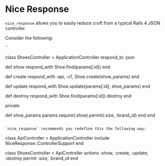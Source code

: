 # Nice Response

`nice_response` allows you to easily reduce cruft from a typical Rails 4 JSON controller.

Consider the following:

``

class ShoesController < ApplicationController
  respond_to :json

  def show
    respond_with Shoe.find(params[:id])
  end

  def create
    respond_with :api, :v1, Shoe.create(shoe_params)
  end

  def update
    respond_with Shoe.update(params[:id], shoe_params)
  end

  def destroy
    respond_with Shoe.find(params[:id]).destroy
  end

  private

  def shoe_params
    params.require(:shoe).permit(:size, :brand_id)
  end
end

```

`nice_response` recommends you redefine this the following way:

```

class ApiController < ApplicationController
  include NiceResponse::ControllerSupport
end

class ShoesController < ApiController
  actions :show, :create, :update, :destroy
  permit :size, :brand_id
end

```
